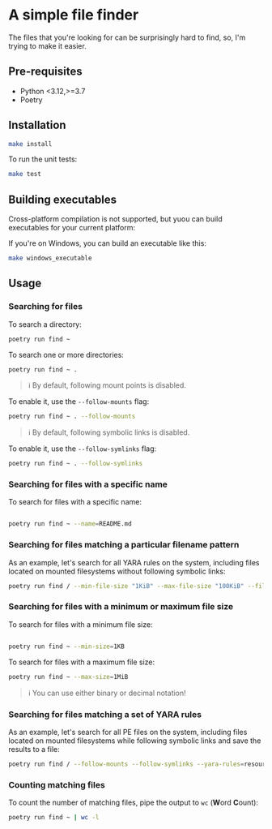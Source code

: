 # A simple file finder

The files that you're looking for can be surprisingly hard to find, so, I'm trying to make it easier.

## Pre-requisites

- Python <3.12,>=3.7
- Poetry

## Installation

```bash
make install
```

To run the unit tests:

```bash
make test
```

## Building executables

Cross-platform compilation is not supported, but yuou can build executables for your current platform:

If you're on Windows, you can build an executable like this:

```bash
make windows_executable
```

## Usage

### Searching for files

To search a directory:

```bash
poetry run find ~
```

To search one or more directories:

```bash
poetry run find ~ .
```

> ℹ️ By default, following mount points is disabled.

To enable it, use the `--follow-mounts` flag:

```bash
poetry run find ~ . --follow-mounts
```

> ℹ️ By default, following symbolic links is disabled.

To enable it, use the `--follow-symlinks` flag:

```bash
poetry run find ~ . --follow-symlinks
```

### Searching for files with a specific name

To search for files with a specific name:

```bash

poetry run find ~ --name=README.md
```

### Searching for files matching a particular filename pattern

As an example, let's search for all YARA rules on the system, including files located on mounted filesystems without following symbolic links:

```bash
poetry run find / --min-file-size "1KiB" --max-file-size "100KiB" --filename-pattern '*.yar' --follow-mounts --no-follow-symlinks
```

### Searching for files with a minimum or maximum file size

To search for files with a minimum file size:

```bash

poetry run find ~ --min-size=1KB
```

To search for files with a maximum file size:

```bash
poetry run find ~ --max-size=1MiB
```

> ℹ️ You can use either binary or decimal notation!

### Searching for files matching a set of YARA rules

As an example, let's search for all PE files on the system, including files located on mounted filesystems while following symbolic links and save the results to a file:

```bash
poetry run find / --follow-mounts --follow-symlinks --yara-rules=resources/yara/pe-files.yar -o pe-files.txt
```

### Counting matching files

To count the number of matching files, pipe the output to `wc` (**W**ord **C**ount):

```bash
poetry run find ~ | wc -l
```
